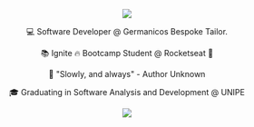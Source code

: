<p align="center">
 <img src="https://i.imgur.com/MHwyBfU.png" />
</p>

<p align="center">💻 Software Developer @ Germanicos Bespoke Tailor.</p>
<p align="center">📚 Ignite 🔥 Bootcamp Student @ Rocketseat 🚀</p>
<p align="center">🎯 "Slowly, and always" - Author Unknown</p>
<p align="center">🎓 Graduating in Software Analysis and Development @ UNIPE</p>

 <p align="center">
 <img src="https://upload.wikimedia.org/wikipedia/commons/thumb/1/18/Creative-Tail-rocket.svg/250px-Creative-Tail-rocket.svg.png" />
</p>
